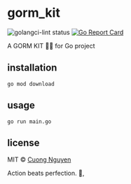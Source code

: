 # gorm_kit

![golangci-lint status](https://github.com/103cuong/gorm_kit/workflows/golangci-lint/badge.svg)
[![Go Report Card](https://goreportcard.com/badge/github.com/103cuong/gorm_kit)](https://goreportcard.com/report/github.com/103cuong/gorm_kit)

A GORM KIT 👰🏻 for Go project

## installation

```shell script
go mod download
```

## usage

```shell script
go run main.go
```

## license

MIT © [Cuong Nguyen](https://www.linkedin.com/in/cuong9/)


<!-- INSPIRATIONAL_QUOTE_START -->
Action beats perfection.
👀,
<!-- INSPIRATIONAL_QUOTE_END -->

